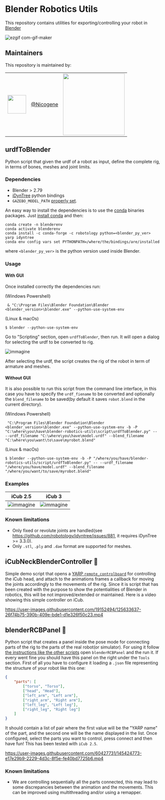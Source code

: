 # Blender Robotics Utils
This repository contains utilities for exporting/controlling your robot in [Blender](https://www.blender.org/)

![ezgif com-gif-maker](https://user-images.githubusercontent.com/19152494/128324719-b9bda13d-92dd-49f5-b866-8dd04b3f9d76.gif)

## Maintainers
This repository is maintained by:

| | | |
|:---:|:---:|:---:|
 [<img src="https://github.com/Nicogene.png" width="60">](https://github.com/niNicogenecogene) | [@Nicogene](https://github.com/Nicogene) | <img src="https://user-images.githubusercontent.com/4537987/134487985-e66b9dae-767d-4c3b-9ce1-9e6fb19cf07a.png" width="200"> |


## urdfToBlender
Python script that given the urdf of a robot as input, define the complete rig, in terms of bones, meshes and joint limits.
### Dependencies
- Blender > 2.79
- [iDynTree](https://github.com/robotology/idyntree) python bindings
- `GAZEBO_MODEL_PATH` [properly set](https://github.com/robotology/icub-models#use-the-models-with-gazebo).

An easy way to install the dependencies is to use the [conda](https://docs.conda.io/en/latest/) binaries packages.
Just [install conda](https://github.com/robotology/robotology-superbuild/blob/master/doc/install-miniforge.md) and then:

```
conda create -n blenderenv
conda activate blenderenv
conda install -c conda-forge -c robotology python=<blender_py_ver> yarp idyntree
conda env config vars set PYTHONPATH=/where/the/bindings/are/installed
```
where `<blender_py_ver>` is the python version used inside Blender.

### Usage

#### With GUI

Once installed correctly the dependencies run:

(Windows Powershell)
```
 & "C:\Program Files\Blender Foundation\Blender <blender_version>\blender.exe" --python-use-system-env
```
(Linux & macOs)
```
$ blender --python-use-system-env
```

Go to "Scripting" section, open `urdfToBlender`, then run.
It will open a dialog for selecting the urdf to be converted to rig.

![immagine](https://user-images.githubusercontent.com/19152494/126337119-6b899183-1f2a-413c-8b88-4e5727818891.png)

After selecting the urdf, the script creates the rig of the robot in term of armature and meshes.

#### Without GUI

It is also possible to run this script from the command line interface, in this case you have to specify the `urdf_fiename`
to be converted and optionally the `blend_filename` to be saved(by default it saves `robot.blend` in the current directory).

(Windows Powershell)
```
 "C:\Program Files\Blender Foundation\Blender <blender_version>\blender.exe" --python-use-system-env -b -P "C:\where\you\have\blender-robotics-utils\script\urdfToBlender.py" -- --urdf_filename "C:\where\you\have\model.urdf" --blend_filename "C:\where\you\want\to\save\myrobot.blend"

```
(Linux & macOs)
```
$ blender --python-use-system-env -b -P "/where/you/have/blender-robotics-utils/script/urdfToBlender.py" -- --urdf_filename "/where/you/have/model.urdf" --blend_filename "/where/you/want/to/save/myrobot.blend"
```

### Examples

|**iCub 2.5** | **iCub 3**|
|:---:|:---:|
| ![immagine](https://user-images.githubusercontent.com/19152494/126991916-39b97bd1-da3b-4114-8597-9d835ad835a1.png) | ![immagine](https://user-images.githubusercontent.com/19152494/126991957-feb4eb6b-5ae0-4d3b-bfef-4ec05a5eaf10.png) |


### Known limitations
- Only fixed or revolute joints are handled(see https://github.com/robotology/idyntree/issues/881, it requires iDynTree >= 3.3.0).
- Only `.stl`, `.ply` and `.dae` format are supported for meshes.

## iCubNeckBlenderController 🚧
Simple demo script that opens a [YARP `remote_controlboard`](http://yarp.it/latest/classRemoteControlBoard.html#details) for controlling the iCub head, and attach to the animations frames a callback for moving the joints accordingly to the movements of the rig.
Since it is script that has been created with the purpose to show the potentialities of Blender in robotics, this will be not improved/extended or maintained.
Here is a video showing this simple controller on iCub.

https://user-images.githubusercontent.com/19152494/125633637-26f74b75-390b-409e-bde1-d1e326f50c23.mp4

## blenderRCBPanel 🚧
Python script that creates a panel inside the pose mode for connecting parts of the rig to the parts of the real robot(or simulator).
For using it follow [the instructions like the other scripts](https://github.com/robotology/blender-robotics-utils#usage) open `blenderRCBPanel` and the run it.
If every went fine you should have this panel on the right under the `Tools` section.
First of all you have to configure it loading a `.json` file representing the structure of your robot like this one:
```json
{
    "parts": [
        ["torso", "Torso"],
        ["head", "Head"],
        ["left_arm", "Left arm"],
        ["right_arm", "Right arm"],
        ["left_leg", "Left leg"],
        ["right_leg", "Right leg"]
    ]
}

```
It should contain a list of pair where the first value will be the "YARP name" of the part, and the second one will be the name displayed in the list.
Once configured, select the parts you want to control, press connect and then have fun!
This has been tested with `iCub 2.5`.

https://user-images.githubusercontent.com/60427731/145424773-e17e29b9-2229-4d3c-8f5e-fe40bd7725b6.mp4

### Known limitations

- We are controlling sequentially all the parts connected, this may lead to some discrepancies between the animation and the movements. This can be improved using multithreading and/or using a remapper.


